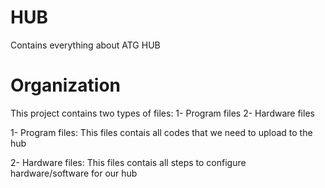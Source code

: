 # HUB
 Contains everything about ATG HUB 

# Organization

This project contains two types of files:
1- Program files
2- Hardware files 

1- Program files:
This files contais all codes that we need to upload to the hub

2- Hardware files:
This  files contais all steps to configure hardware/software for our hub
